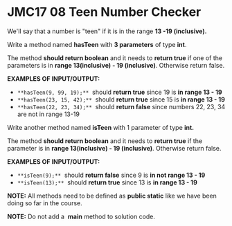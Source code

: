 # JMC17 08 Teen Number Checker

We'll say that a number is "teen" if it is in the range **13 -19 (inclusive).**

Write a method named **hasTeen** with **3 parameters** of type **int**.

The method **should return boolean** and it needs to **return true** if one of the parameters is in **range 13(inclusive) - 19 (inclusive)**. Otherwise return false.


**EXAMPLES OF INPUT/OUTPUT:**

- `**hasTeen(9, 99, 19);**`  should **return true** since 19 is **in range 13 - 19**
- `**hasTeen(23, 15, 42);**`  should **return true** since 15 is **in range 13 - 19**
- `**hasTeen(22, 23, 34);**`  should **return false** since numbers 22, 23, 34 are not in range 13-19


Write another method named **isTeen** with 1 parameter of type **int.**

The method **should return boolean** and it needs to **return true** if the parameter is in **range 13(inclusive) - 19 (inclusive)**. Otherwise return false.

**EXAMPLES OF INPUT/OUTPUT:**

- `**isTeen(9);**`  should **return false** since 9 is **in not range 13 - 19**
- `**isTeen(13);**`  should **return true** since 13 is **in range 13 - 19**


**NOTE:** All methods need to be defined as **public static** ​like we have been doing so far in the course. 

**NOTE:** Do not add a  **main** method to solution code.
